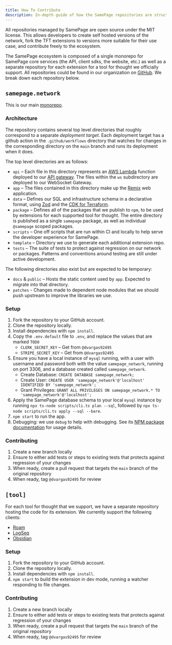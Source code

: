 ```yaml
---
title: How To Contribute
description: In-depth guide of how the SamePage repositories are structured and how to contribute
---
```


All repositories managed by SamePage are open source under the MIT license. This allows developers to create self hosted versions of the network, fork the TFT extensions to versions more suitable for their use case, and contribute freely to the ecosystem.

The SamePage ecosystem is composed of a single monorepo for SamePage core services (the API, client sdks, the website, etc.) as well as a separate repository for each extension for a tool for thought we officially support. All repositories could be found in our organization on [GitHub](https://github.com/samepage-network). We break down each repository below.

## `samepage.network`

This is our main [monorepo](https://github.com/samepage-network/samepage.network).

### Architecture

The repository contains several top level directories that roughly correspond to a separate _deployment target_. Each deployment target has a github action in the `.github/workflows` directory that watches for changes in the corresponding directory on the `main` branch and runs its deployment when it does.

The top level directories are as follows:

- `api` – Each file in this directory represents an [AWS Lambda](https://aws.amazon.com/lambda/) function deployed to our [API gateway](https://aws.amazon.com/api-gateway/). The files within the `ws` subdirectory are deployed to our WebSocket Gateway.
- `app` – The files contained in this directory make up the [Remix](https://remix.run) web application.
- `data` – Defines our SQL and infrastructure schema in a declarative format, using [Zod](https://zod.dev) and the [CDK for Terraform](https://www.terraform.io/cdktf).
- `package` – Defines all of the packages that we publish to `npm`, to be used by extensions for each supported tool for thought. The entire directory is published as a single `samepage` package, as well as individual `@samepage` scoped packages.
- `scripts` – One off scripts that are run within CI and locally to help serve the developer experience for SamePage.
- `template` – Directory we use to generate each additional extension repo.
- `tests` – The suite of tests to protect against regression on our network or packages. Patterns and conventions around testing are still under active development.

The following directories also exist but are expected to be temporary:

- `docs` & `public` – Hosts the static content used by `app`. Expected to migrate into that directory.
- `patches` - Changes made to dependent node modules that we should push upstream to improve the libraries we use.

### Setup

1. Fork the repository to your GitHub account.
1. Clone the repository locally.
1. Install dependencies with `npm install`.
1. Copy the `.env.default` file to `.env`, and replace the values that are marked `TODO`
   - `CLERK_SECRET_KEY` – Get from `@dvargas92495`
   - `STRIPE_SECRET_KEY` – Get from `@dvargas92495`
1. Ensure you have a local instance of `mysql` running, with a user with username and password both with the value `samepage_network`, running on port 3306, and a database created called `samepage_network`.
   - Create Database: `CREATE DATABASE samepage_network;`
   - Create User: `CREATE USER 'samepage_network'@'localhost' IDENTIFIED BY 'samepage_network';`
   - Grant Privileges: `GRANT ALL PRIVILEGES ON samepage_network.* TO 'samepage_network'@'localhost';`
1. Apply the SamePage database schema to your local `mysql` instance by running `npx ts-node scripts/cli.ts plan --sql`, followed by `npx ts-node scripts/cli.ts apply --sql --bare`.
1. `npm start` to run the app.
1. Debugging: we use `debug` to help with debugging. See its [NPM package documentation](https://www.npmjs.com/package/debug) for usage details.

### Contributing

1. Create a new branch locally
1. Ensure to either add tests or steps to existing tests that protects against regression of your changes
1. When ready, create a pull request that targets the `main` branch of the original repository
1. When ready, tag `@dvargas92495` for review

## `[tool]`

For each tool for thought that we support, we have a separate repository hosting the code for its extension. We currently support the following clients:

- [Roam](https://github.com/dvargas92495/roamjs-samepage)
- [LogSeq](https://github.com/dvargas92495/logseq-samepage)
- [Obsidian](https://github.com/dvargas92495/obsidian-samepage)

### Setup

1. Fork the repository to your GitHub account.
1. Clone the repository locally.
1. Install dependencies with `npm install`.
1. `npm start` to build the extension in dev mode, running a watcher responding to file changes.

### Contributing

1. Create a new branch locally
1. Ensure to either add tests or steps to existing tests that protects against regression of your changes
1. When ready, create a pull request that targets the `main` branch of the original repository
1. When ready, tag `@dvargas92495` for review

